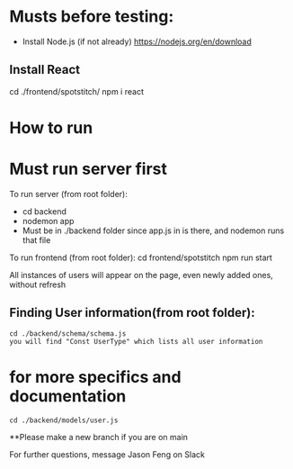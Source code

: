# Musts before testing:
- Install Node.js (if not already)
    https://nodejs.org/en/download

## Install React
cd ./frontend/spotstitch/
    npm i react



# How to run

# Must run server first

To run server (from root folder):
- cd backend
- nodemon app
- Must be in ./backend folder since app.js in is there, and nodemon runs that file



To run frontend (from root folder):
    cd frontend/spotstitch
    npm run start


All instances of users will appear on the page, even newly added ones, without refresh


## Finding User information(from root folder):
    cd ./backend/schema/schema.js
    you will find "Const UserType" which lists all user information

# for more specifics and documentation
    cd ./backend/models/user.js


**Please make a new branch if you are on main


For further questions, message Jason Feng on Slack
